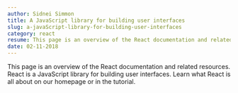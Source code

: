 ```yaml
---
author: Sidnei Simmon
title: A JavaScript library for building user interfaces
slug: a-javaScript-library-for-building-user-interfaces
category: react
resume: This page is an overview of the React documentation and related resources.
date: 02-11-2018
---
```


This page is an overview of the React documentation and related resources.
React is a JavaScript library for building user interfaces. Learn what React is all about on our homepage or in the tutorial.